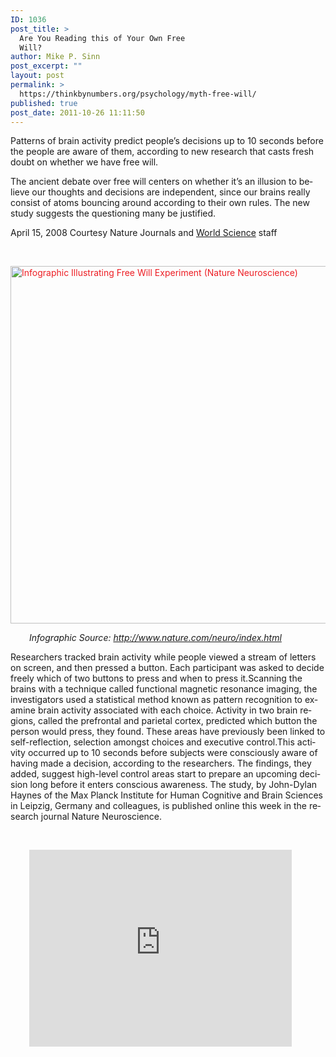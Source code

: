 ```yaml
---
ID: 1036
post_title: >
  Are You Reading this of Your Own Free
  Will?
author: Mike P. Sinn
post_excerpt: ""
layout: post
permalink: >
  https://thinkbynumbers.org/psychology/myth-free-will/
published: true
post_date: 2011-10-26 11:11:50
---
```

Patterns of brain ac­ti­vity pre­dict peo­ple’s de­ci­sions up to 10 sec­onds be­fore the peo­ple are aware of them, ac­cord­ing to new re­search that casts fresh doubt on whether we have free will.

The ancient debate over free will cen­ters on whether it’s an il­lu­sion to be­lieve our thoughts and de­ci­sions are in­de­pend­ent, since our brains really con­sist of atoms bouncing around ac­cord­ing to their own rules. The new study suggests the questioning many be justified.

April 15, 2008
Courtesy Nature Journals
and <a href="http://www.world-science.net/">World Science</a> staff

&nbsp;

<a style="color: #ed1e24; text-decoration: underline;" href="http://thinkbynumbers.org/wp-content/uploads/2011/10/free-will-infographic.gif"><img class="size-full wp-image-1037 alignnone" title="Free Will Experiment" src="http://thinkbynumbers.org/wp-content/uploads/2011/10/free-will-infographic.gif" alt="Infographic Illustrating Free Will Experiment (Nature Neuroscience)" width="624" height="572" /></a>

<p style="padding-left: 30px;"><em>Infographic Source: <a href="http://www.nature.com/neuro/index.html" target="_blank">http://www.nature.com/neuro/index.html</a></em></p>

<div>Re­search­ers tracked brain ac­ti­vity while peo­ple viewed a stream of let­ters on screen, and then pressed a but­ton. Each par­ti­ci­pant was asked to de­cide freely which of two but­tons to press and when to press it.Scan­ning the brains with a tech­nique called func­tion­al mag­net­ic res­o­nance im­ag­ing, the in­ves­ti­ga­tors used a sta­tis­ti­cal meth­od known as pat­tern rec­og­ni­tion to ex­am­ine brain ac­ti­vity as­so­ci­at­ed with each choice. Ac­ti­vity in two brain re­gions, called the pre­fron­tal and pa­ri­e­tal cor­tex, pre­dicted which but­ton the per­son would press, they found. These ar­eas have pre­vi­ously been linked to self-re­flec­tion, se­lec­tion amongst choices and ex­ec­u­tive con­trol.This ac­ti­vity oc­curred up to 10 sec­onds be­fore sub­jects were con­sciously aware of hav­ing made a de­ci­sion, ac­cord­ing to the re­search­ers. The find­ings, they added, sug­gest high-lev­el con­trol ar­eas start to pre­pare an up­com­ing de­ci­sion long be­fore it en­ters con­scious awareness. The stu­dy, by John-Dylan Haynes of the Max Planck In­sti­tute for Hu­man Cog­ni­tive and Brain Sci­ences in Leip­zig, Ger­ma­ny and col­leagues, is pub­lished on­line this week in the re­search jour­nal Na­ture Neu­ro­sci­ence.</div>

&nbsp;

<p style="padding-left: 30px;"><iframe src="http://www.youtube.com/embed/VQxJi0COTBo" frameborder="0" width="420" height="315"></iframe></p>

<div></div>

<div></div>